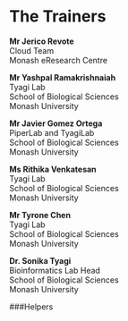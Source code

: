 The Trainers
============


**Mr Jerico Revote** <br>
Cloud Team <br>
Monash eResearch Centre <br>

**Mr Yashpal Ramakrishnaiah** <br>
Tyagi Lab <br>
School of Biological Sciences <br>
Monash University <br>

**Mr Javier Gomez Ortega** <br>
PiperLab and TyagiLab <br>
School of Biological Sciences <br>
Monash University <br>

**Ms Rithika Venkatesan** <br>
Tyagi Lab <br>
School of Biological Sciences <br>
Monash University <br>

**Mr Tyrone Chen** <br>
Tyagi Lab <br>
School of Biological Sciences <br>
Monash University <br>

**Dr. Sonika Tyagi** <br>
Bioinformatics Lab Head <br>
School of Biological Sciences <br>
Monash University <br>


###Helpers
